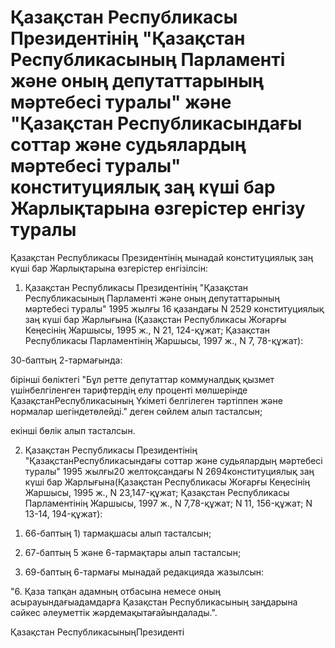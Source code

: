 # Қазақстан Республикасы Президентінің "Қазақстан Республикасының Парламенті және оның депутаттарының мәртебесі туралы" және "Қазақстан Республикасындағы соттар және судьялардың мәртебесі туралы" конституциялық заң күші бар Жарлықтарына өзгерістер енгізу туралы

Қазақстан Республикасы Президентінің мынадай конституциялық заң күші бар Жарлықтарына өзгерістер енгізілсін:

1. Қазақстан Республикасы Президентінің "Қазақстан Республикасының Парламенті және оның депутаттарының мәртебесі туралы" 1995 жылғы 16 қазандағы N 2529 конституциялық заң күші бар Жарлығына (Қазақстан Республикасы Жоғарғы Кеңесінің Жаршысы, 1995 ж., N 21, 124-құжат; Қазақстан Республикасы Парламентінің Жаршысы, 1997 ж., N 7, 78-құжат):

30-баптың 2-тармағында:

бірінші бөліктегі "Бұл ретте депутаттар коммуналдық қызмет үшінбелгіленген тарифтердің елу проценті мөлшерінде ҚазақстанРеспубликасының Үкіметі белгілеген тәртіппен және нормалар шегіндетөлейді." деген сөйлем алып тасталсын;

екінші бөлік алып тасталсын.

2. Қазақстан Республикасы Президентінің "ҚазақстанРеспубликасындағы соттар және судьялардың мәртебесі туралы" 1995 жылғы20 желтоқсандағы N 2694конституциялық заң күші бар Жарлығына(Қазақстан Республикасы Жоғарғы Кеңесінің Жаршысы, 1995 ж., N 23,147-құжат; Қазақстан Республикасы Парламентінің Жаршысы, 1997 ж., N 7,78-құжат; N 11, 156-құжат; N 13-14, 194-құжат):

1) 66-баптың 1) тармақшасы алып тасталсын;

2) 67-баптың 5 және 6-тармақтары алып тасталсын;

3) 69-баптың 6-тармағы мынадай редакцияда жазылсын:

"6. Қаза тапқан адамның отбасына немесе оның асырауындағыадамдарға Қазақстан Республикасының заңдарына сәйкес әлеуметтік жәрдемақытағайындалады.".

Қазақстан РеспубликасыныңПрезиденті

